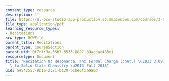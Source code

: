 ```yaml
---
content_type: resource
description: ''
file: https://ol-ocw-studio-app-production.s3.amazonaws.com/courses/3-091-introduction-to-solid-state-chemistry-fall-2018/a45425538b162371b130bcbe6f5a9a6d_MIT3_091F18_REC8.pdf
file_type: application/pdf
learning_resource_types:
- Recitations
ocw_type: OCWFile
parent_title: Recitations
parent_type: CourseSection
parent_uid: 0f7c1c3a-35b7-6533-8887-33acdac458e1
resourcetype: Document
title: "Recitation 8: Resonance, and Formal Charge (cont.) \u2013 3.091 Introduction\
  \ to Solid-State Chemistry \u2013 Fall 2018"
uid: a4542553-8b16-2371-b130-bcbe6f5a9a6d
---
```

